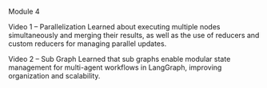Module 4

Video 1 – Parallelization
Learned about executing multiple nodes simultaneously and merging their results, as well as the use of reducers and custom reducers for managing parallel updates.

Video 2 – Sub Graph
Learned that sub graphs enable modular state management for multi-agent workflows in LangGraph, improving organization and scalability.
